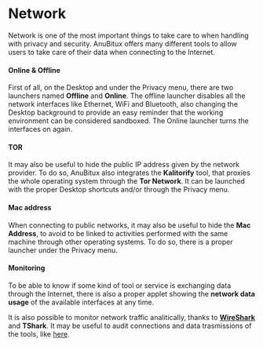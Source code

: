 # Network

Network is one of the most important things to take care to when handling with privacy and security. AnuBitux offers many different tools to allow users to take care of their data when connecting to the Internet.

#### **Online & Offline**

First of all, on the Desktop and under the Privacy menu, there are two launchers named **Offline** and **Online**. The offline launcher disables all the network interfaces like Ethernet, WiFi and Bluetooth, also changing the Desktop background to provide an easy reminder that the working environment can be considered sandboxed. The Online launcher turns the interfaces on again.

#### **TOR**

It may also be useful to hide the public IP address given by the network provider. To do so, AnuBitux also integrates the **Kalitorify** tool, that proxies the whole operating system through the **Tor Network**. It can be launched with the proper Desktop shortcuts and/or through the Privacy menu.

#### **Mac address**

When connecting to public networks, it may also be useful to hide the **Mac Address**, to avoid to be linked to activities performed with the same machine through other operating systems. To do so, there is a proper launcher under the Privacy menu.

#### **Monitoring**

To be able to know if some kind of tool or service is exchanging data through the Internet, there is also a proper applet showing the **network data usage** of the available interfaces at any time.&#x20;

It is also possible to monitor network traffic analitically, thanks to [**WireShark**](https://anubitux.org/capture-and-review-network-traffic-with-anubitux/) and **TShark**. It may be useful to audit connections and data trasmissions of the tools, like [here](https://anubitux.org/reviewing-ledger-lives-network-traffic/).&#x20;
